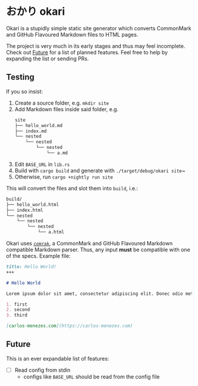 # おかり okari

Okari is a stupidly simple static site generator which converts CommonMark and GitHub Flavoured Markdown files to HTML pages.

The project is very much in its early stages and thus may feel incomplete. Check out [Future](#future) for a list of planned features. Feel free to help by expanding the list or sending PRs.

## Testing

If you so insist:

1. Create a source folder, e.g. `mkdir site`
2. Add Markdown files inside said folder, e.g.
   ```sh
   site
   ├── hello_world.md
   ├── index.md
   └── nested
       └── nested
           └── nested
               └── a.md
   ```
3. Edit `BASE_URL` in `lib.rs`
4. Build with `cargo build` and generate with `./target/debug/okari site`~
5. Otherwise, run `cargo +nightly run site`

This will convert the files and slot them into `build`, i.e.:

```sh
build/
├── hello_world.html
├── index.html
└── nested
    └── nested
        └── nested
            └── a.html
```

Okari uses [`comrak`](https://docs.rs/comrak/latest/comrak/), a CommonMark and GitHub Flavoured Markdown compatible Markdown parser. Thus, any input **must** be compatible with one of the specs. Example file:

```md
title: Hello World!
+++

# Hello World

Lorem ipsum dolor sit amet, consectetur adipiscing elit. Donec odio metus, facilisis sed ipsum nec, consectetur laoreet augue. Ut vitae consequat ligula.

1. first
2. second
3. third

[carlos-menezes.com](https://carlos-menezes.com)
```

## Future

This is an ever expandable list of features:

- [ ] Read config from stdin
    - configs like `BASE_URL` should be read from the config file
